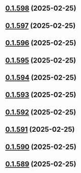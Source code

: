 ## [0.1.598](https://github.com/binary-braids/terraform-oracle/compare/v0.1.597...v0.1.598) (2025-02-25)



## [0.1.597](https://github.com/binary-braids/terraform-oracle/compare/v0.1.596...v0.1.597) (2025-02-25)



## [0.1.596](https://github.com/binary-braids/terraform-oracle/compare/v0.1.595...v0.1.596) (2025-02-25)



## [0.1.595](https://github.com/binary-braids/terraform-oracle/compare/v0.1.594...v0.1.595) (2025-02-25)



## [0.1.594](https://github.com/binary-braids/terraform-oracle/compare/v0.1.593...v0.1.594) (2025-02-25)



## [0.1.593](https://github.com/binary-braids/terraform-oracle/compare/v0.1.592...v0.1.593) (2025-02-25)



## [0.1.592](https://github.com/binary-braids/terraform-oracle/compare/v0.1.591...v0.1.592) (2025-02-25)



## [0.1.591](https://github.com/binary-braids/terraform-oracle/compare/v0.1.590...v0.1.591) (2025-02-25)



## [0.1.590](https://github.com/binary-braids/terraform-oracle/compare/v0.1.589...v0.1.590) (2025-02-25)



## [0.1.589](https://github.com/binary-braids/terraform-oracle/compare/v0.1.588...v0.1.589) (2025-02-25)



